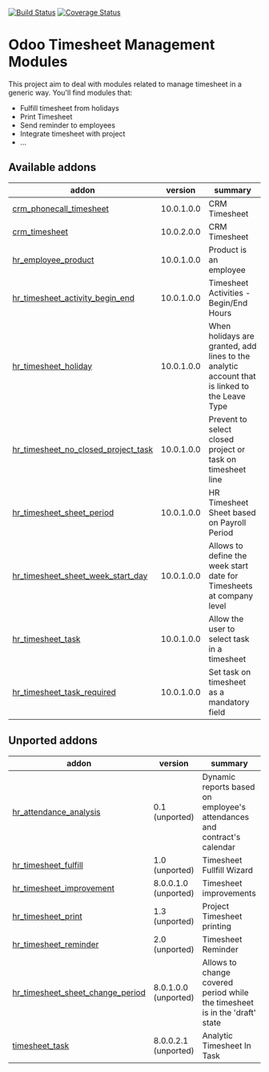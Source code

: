 [![Build Status](https://travis-ci.org/OCA/hr-timesheet.svg?branch=10.0)](https://travis-ci.org/OCA/hr-timesheet)
[![Coverage Status](https://coveralls.io/repos/OCA/hr-timesheet/badge.png?branch=10.0)](https://coveralls.io/r/OCA/hr-timesheet?branch=10.0)

Odoo Timesheet Management Modules
=================================

This project aim to deal with modules related to manage timesheet in a generic 
way. You'll find modules that:

 - Fulfill timesheet from holidays
 - Print Timesheet
 - Send reminder to employees
 - Integrate timesheet with project
 - ...


[//]: # (addons)

Available addons
----------------
addon | version | summary
--- | --- | ---
[crm_phonecall_timesheet](crm_phonecall_timesheet/) | 10.0.1.0.0 | CRM Timesheet
[crm_timesheet](crm_timesheet/) | 10.0.2.0.0 | CRM Timesheet
[hr_employee_product](hr_employee_product/) | 10.0.1.0.0 | Product is an employee
[hr_timesheet_activity_begin_end](hr_timesheet_activity_begin_end/) | 10.0.1.0.0 | Timesheet Activities - Begin/End Hours
[hr_timesheet_holiday](hr_timesheet_holiday/) | 10.0.1.0.0 | When holidays are granted, add lines to the analytic account that is linked to the Leave Type
[hr_timesheet_no_closed_project_task](hr_timesheet_no_closed_project_task/) | 10.0.1.0.0 | Prevent to select closed project or task on timesheet line
[hr_timesheet_sheet_period](hr_timesheet_sheet_period/) | 10.0.1.0.0 | HR Timesheet Sheet based on Payroll Period
[hr_timesheet_sheet_week_start_day](hr_timesheet_sheet_week_start_day/) | 10.0.1.0.0 | Allows to define the week start date for Timesheets at company level
[hr_timesheet_task](hr_timesheet_task/) | 10.0.1.0.0 | Allow the user to select task in a timesheet
[hr_timesheet_task_required](hr_timesheet_task_required/) | 10.0.1.0.0 | Set task on timesheet as a mandatory field


Unported addons
---------------
addon | version | summary
--- | --- | ---
[hr_attendance_analysis](hr_attendance_analysis/) | 0.1 (unported) | Dynamic reports based on employee's attendances and contract's calendar
[hr_timesheet_fulfill](hr_timesheet_fulfill/) | 1.0 (unported) | Timesheet Fullfill Wizard
[hr_timesheet_improvement](hr_timesheet_improvement/) | 8.0.0.1.0 (unported) | Timesheet improvements
[hr_timesheet_print](hr_timesheet_print/) | 1.3 (unported) | Project Timesheet printing
[hr_timesheet_reminder](hr_timesheet_reminder/) | 2.0 (unported) | Timesheet Reminder
[hr_timesheet_sheet_change_period](hr_timesheet_sheet_change_period/) | 8.0.1.0.0 (unported) | Allows to change covered period while the timesheet is in the 'draft' state
[timesheet_task](timesheet_task/) | 8.0.0.2.1 (unported) | Analytic Timesheet In Task

[//]: # (end addons)
